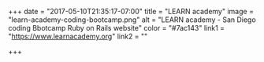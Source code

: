 +++
date = "2017-05-10T21:35:17-07:00"
title = "LEARN academy"
image = "learn-academy-coding-bootcamp.png"
alt = "LEARN academy - San Diego coding Bbotcamp Ruby on Rails website"
color = "#7ac143"
link1 = "https://www.learnacademy.org"
link2 = ""

+++
